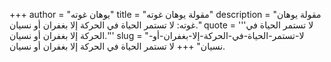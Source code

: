 +++
author = "يوهان غوته"
title = "مقولة يوهان غوته"
description = "مقولة يوهان غوته: لا تستمر الحياة في الحركة إلا بغفران أو نسيان."
quote = '''لا تستمر الحياة في الحركة إلا بغفران أو نسيان.''' 
slug = "لا-تستمر-الحياة-في-الحركة-إلا-بغفران-أو-نسيان"
+++
لا تستمر الحياة في الحركة إلا بغفران أو نسيان.
